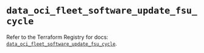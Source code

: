 # `data_oci_fleet_software_update_fsu_cycle`

Refer to the Terraform Registry for docs: [`data_oci_fleet_software_update_fsu_cycle`](https://registry.terraform.io/providers/oracle/oci/6.18.0/docs/data-sources/fleet_software_update_fsu_cycle).

